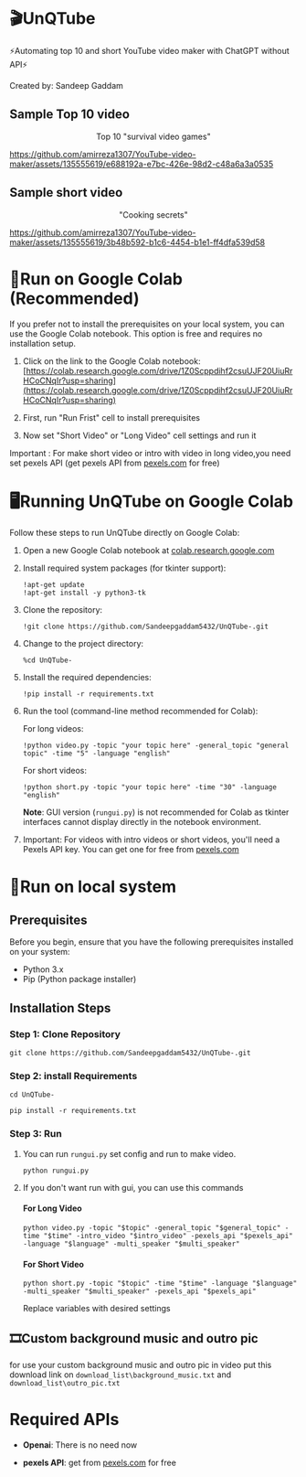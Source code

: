 # 🎬UnQTube
⚡Automating top 10 and short YouTube video maker with ChatGPT without API⚡

Created by: Sandeep Gaddam

## Sample Top 10 video

<div align="center">
Top 10 "survival video games"
</div>

https://github.com/amirreza1307/YouTube-video-maker/assets/135555619/e688192a-e7bc-426e-98d2-c48a6a3a0535

## Sample short video
<div align="center">
"Cooking secrets"
</div>



https://github.com/amirreza1307/YouTube-video-maker/assets/135555619/3b48b592-b1c6-4454-b1e1-ff4dfa539d58


# 🚀Run on Google Colab (Recommended)

If you prefer not to install the prerequisites on your local system, you can use the Google Colab notebook. This option is free and requires no installation setup.

1. Click on the link to the Google Colab notebook: [https://colab.research.google.com/drive/1Z0Scppdihf2csuUJF20UiuRrHCoCNqIr?usp=sharing](https://colab.research.google.com/drive/1Z0Scppdihf2csuUJF20UiuRrHCoCNqIr?usp=sharing)
   
2. First, run "Run Frist" cell to install prerequisites

3. Now set "Short Video" or "Long Video" cell settings and run it

Important : For make short video or intro with video in long video,you need set pexels API (get pexels API from [pexels.com](pexels.com) for free)

# 🖥️Running UnQTube on Google Colab

Follow these steps to run UnQTube directly on Google Colab:

1. Open a new Google Colab notebook at [colab.research.google.com](https://colab.research.google.com)

2. Install required system packages (for tkinter support):
   ```
   !apt-get update
   !apt-get install -y python3-tk
   ```

3. Clone the repository:
   ```
   !git clone https://github.com/Sandeepgaddam5432/UnQTube-.git
   ```

4. Change to the project directory:
   ```
   %cd UnQTube-
   ```

5. Install the required dependencies:
   ```
   !pip install -r requirements.txt
   ```

6. Run the tool (command-line method recommended for Colab):
   
   For long videos:
   ```
   !python video.py -topic "your topic here" -general_topic "general topic" -time "5" -language "english"
   ```
   
   For short videos:
   ```
   !python short.py -topic "your topic here" -time "30" -language "english"
   ```

   **Note**: GUI version (`rungui.py`) is not recommended for Colab as tkinter interfaces cannot display directly in the notebook environment.

7. Important: For videos with intro videos or short videos, you'll need a Pexels API key. You can get one for free from [pexels.com](https://pexels.com)

# 🎥Run on local system
## Prerequisites

Before you begin, ensure that you have the following prerequisites installed on your system:
- Python 3.x
- Pip (Python package installer)

## Installation Steps
### Step 1: Clone Repository
   ```
   git clone https://github.com/Sandeepgaddam5432/UnQTube-.git
   ```
### Step 2: install Requirements

   ```
   cd UnQTube-
   ```
   ```
   pip install -r requirements.txt
   ```
### Step 3: Run

1. You can run `rungui.py` set config and run to make video. 

   ```
   python rungui.py
   ```
2. If you don't want run with gui, you can use this commands
   #### For Long Video
   ```
   python video.py -topic "$topic" -general_topic "$general_topic" -time "$time" -intro_video "$intro_video" -pexels_api "$pexels_api" -language "$language" -multi_speaker "$multi_speaker"
   ```
   #### For Short Video
   ```
   python short.py -topic "$topic" -time "$time" -language "$language" -multi_speaker "$multi_speaker" -pexels_api "$pexels_api"
   ```
   Replace variables with desired settings

## 🎞️Custom background music and outro pic

for use your custom background music and outro pic in video put this download link on `download_list\background_music.txt` and `download_list\outro_pic.txt`

# Required APIs

- **Openai**: There is no need now

- **pexels API**: get from [pexels.com](pexels.com) for free

